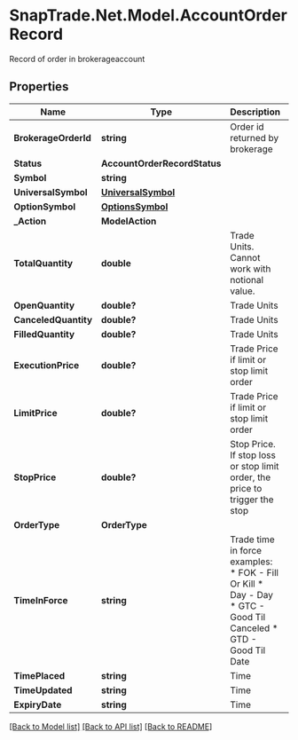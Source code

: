 # SnapTrade.Net.Model.AccountOrderRecord
Record of order in brokerageaccount

## Properties

Name | Type | Description | Notes
------------ | ------------- | ------------- | -------------
**BrokerageOrderId** | **string** | Order id returned by brokerage | [optional] 
**Status** | **AccountOrderRecordStatus** |  | [optional] 
**Symbol** | **string** |  | [optional] 
**UniversalSymbol** | [**UniversalSymbol**](UniversalSymbol.md) |  | [optional] 
**OptionSymbol** | [**OptionsSymbol**](OptionsSymbol.md) |  | [optional] 
**_Action** | **ModelAction** |  | [optional] 
**TotalQuantity** | **double** | Trade Units. Cannot work with notional value. | [optional] 
**OpenQuantity** | **double?** | Trade Units | [optional] 
**CanceledQuantity** | **double?** | Trade Units | [optional] 
**FilledQuantity** | **double?** | Trade Units | [optional] 
**ExecutionPrice** | **double?** | Trade Price if limit or stop limit order | [optional] 
**LimitPrice** | **double?** | Trade Price if limit or stop limit order | [optional] 
**StopPrice** | **double?** | Stop Price. If stop loss or stop limit order, the price to trigger the stop | [optional] 
**OrderType** | **OrderType** |  | [optional] 
**TimeInForce** | **string** | Trade time in force examples:   * FOK - Fill Or Kill   * Day - Day   * GTC - Good Til Canceled   * GTD - Good Til Date  | [optional] 
**TimePlaced** | **string** | Time | [optional] 
**TimeUpdated** | **string** | Time | [optional] 
**ExpiryDate** | **string** | Time | [optional] 

[[Back to Model list]](../README.md#documentation-for-models) [[Back to API list]](../README.md#documentation-for-api-endpoints) [[Back to README]](../README.md)

